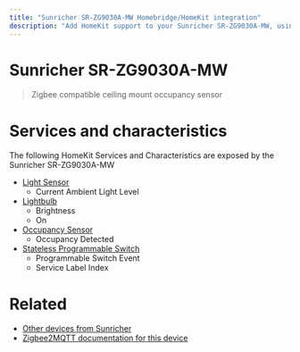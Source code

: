 ```yaml
---
title: "Sunricher SR-ZG9030A-MW Homebridge/HomeKit integration"
description: "Add HomeKit support to your Sunricher SR-ZG9030A-MW, using Homebridge, Zigbee2MQTT and homebridge-z2m."
---
```

<!---
This file has been GENERATED using src/docgen/docgen.ts
DO NOT EDIT THIS FILE MANUALLY!
-->
# Sunricher SR-ZG9030A-MW
> Zigbee compatible ceiling mount occupancy sensor


# Services and characteristics
The following HomeKit Services and Characteristics are exposed by
the Sunricher SR-ZG9030A-MW

* [Light Sensor](../../sensors.md)
  * Current Ambient Light Level
* [Lightbulb](../../light.md)
  * Brightness
  * On
* [Occupancy Sensor](../../sensors.md)
  * Occupancy Detected
* [Stateless Programmable Switch](../../action.md)
  * Programmable Switch Event
  * Service Label Index


# Related
* [Other devices from Sunricher](../index.md#sunricher)
* [Zigbee2MQTT documentation for this device](https://www.zigbee2mqtt.io/devices/SR-ZG9030A-MW.html)